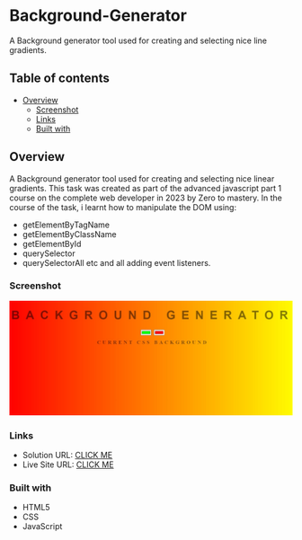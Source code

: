 # Background-Generator
A Background generator tool used for creating and selecting nice line gradients.

## Table of contents

- [Overview](#overview)
  - [Screenshot](#screenshot)
  - [Links](#links)
  - [Built with](#built-with)

## Overview
A Background generator tool used for creating and selecting nice linear gradients. This task was created as part of the advanced javascript part 1 course on the complete web developer in 2023 by Zero to mastery. In the course of the task, i learnt how to manipulate the DOM using:
- getElementByTagName
- getElementByClassName
- getElementById
- querySelector
- querySelectorAll etc and all adding event listeners.

### Screenshot

![](./screenshot.jpg)

### Links

- Solution URL: [CLICK ME](https://github.com/devChukz/Background-Generator)
- Live Site URL: [CLICK ME](https://background-generator-gilt.vercel.app/)

### Built with

- HTML5
- CSS
- JavaScript
